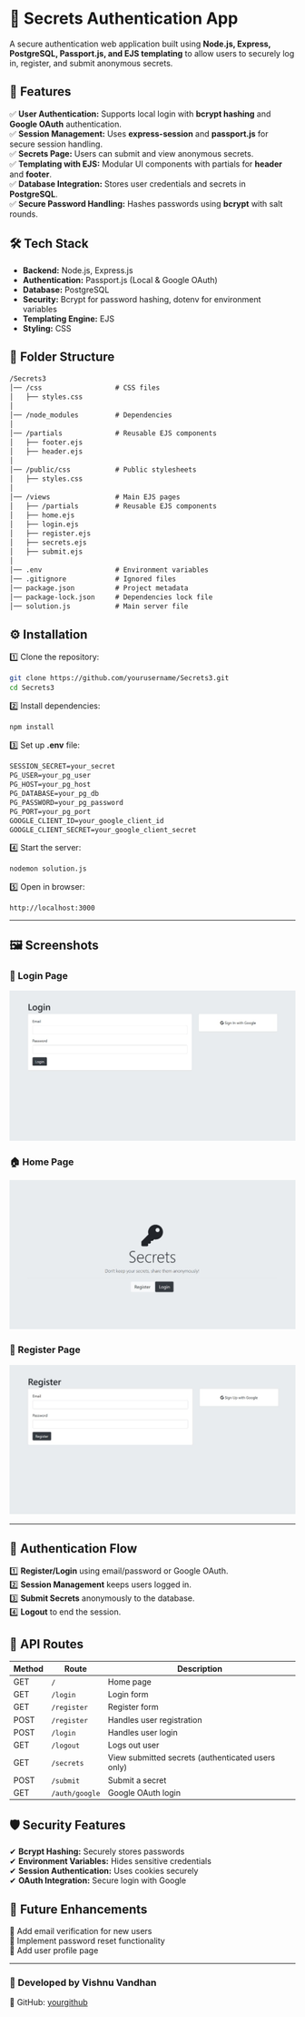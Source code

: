 # 🔐 Secrets Authentication App  

A secure authentication web application built using **Node.js, Express, PostgreSQL, Passport.js, and EJS templating** to allow users to securely log in, register, and submit anonymous secrets.

## 🚀 Features  
✅ **User Authentication:** Supports local login with **bcrypt hashing** and **Google OAuth** authentication.  
✅ **Session Management:** Uses **express-session** and **passport.js** for secure session handling.  
✅ **Secrets Page:** Users can submit and view anonymous secrets.  
✅ **Templating with EJS:** Modular UI components with partials for **header** and **footer**.  
✅ **Database Integration:** Stores user credentials and secrets in **PostgreSQL**.  
✅ **Secure Password Handling:** Hashes passwords using **bcrypt** with salt rounds.  

## 🛠️ Tech Stack  
- **Backend:** Node.js, Express.js  
- **Authentication:** Passport.js (Local & Google OAuth)  
- **Database:** PostgreSQL  
- **Security:** Bcrypt for password hashing, dotenv for environment variables  
- **Templating Engine:** EJS  
- **Styling:** CSS  

## 📂 Folder Structure  
```
/Secrets3  
│── /css                  # CSS files  
│   ├── styles.css  
│  
│── /node_modules         # Dependencies  
│  
│── /partials             # Reusable EJS components  
│   ├── footer.ejs  
│   ├── header.ejs  
│  
│── /public/css           # Public stylesheets  
│   ├── styles.css  
│  
│── /views                # Main EJS pages  
│   ├── /partials         # Reusable EJS components  
│   ├── home.ejs  
│   ├── login.ejs  
│   ├── register.ejs  
│   ├── secrets.ejs  
│   ├── submit.ejs  
│  
│── .env                  # Environment variables  
│── .gitignore            # Ignored files  
│── package.json          # Project metadata  
│── package-lock.json     # Dependencies lock file  
│── solution.js           # Main server file  
```

## ⚙️ Installation  

1️⃣ Clone the repository:  
```sh
git clone https://github.com/yourusername/Secrets3.git
cd Secrets3
```
2️⃣ Install dependencies:  
```sh
npm install
```
3️⃣ Set up **.env** file:  
```
SESSION_SECRET=your_secret  
PG_USER=your_pg_user  
PG_HOST=your_pg_host  
PG_DATABASE=your_pg_db  
PG_PASSWORD=your_pg_password  
PG_PORT=your_pg_port  
GOOGLE_CLIENT_ID=your_google_client_id  
GOOGLE_CLIENT_SECRET=your_google_client_secret  
```
4️⃣ Start the server:  
```sh
nodemon solution.js
```
5️⃣ Open in browser:  
```
http://localhost:3000
```

---

## 🖼️ Screenshots  

### 🔐 Login Page  
![Login Page](screenshots/login.png)  

### 🏠 Home Page  
![Home Page](screenshots/home.png)  

### 📝 Register Page  
![Submit Page](screenshots/register.png)  

---

## 🔑 Authentication Flow  
1️⃣ **Register/Login** using email/password or Google OAuth.  
2️⃣ **Session Management** keeps users logged in.  
3️⃣ **Submit Secrets** anonymously to the database.  
4️⃣ **Logout** to end the session.  

## 📝 API Routes  
| Method | Route          | Description |  
|--------|--------------|-------------|  
| GET    | `/`          | Home page |  
| GET    | `/login`     | Login form |  
| GET    | `/register`  | Register form |  
| POST   | `/register`  | Handles user registration |  
| POST   | `/login`     | Handles user login |  
| GET    | `/logout`    | Logs out user |  
| GET    | `/secrets`   | View submitted secrets (authenticated users only) |  
| POST   | `/submit`    | Submit a secret |  
| GET    | `/auth/google` | Google OAuth login |  

## 🛡️ Security Features  
✔ **Bcrypt Hashing:** Securely stores passwords  
✔ **Environment Variables:** Hides sensitive credentials  
✔ **Session Authentication:** Uses cookies securely  
✔ **OAuth Integration:** Secure login with Google  

## 📌 Future Enhancements  
🚀 Add email verification for new users  
🚀 Implement password reset functionality  
🚀 Add user profile page  

---

### 🎯 Developed by **Vishnu Vandhan**  
🔗 GitHub: [yourgithub](https://github.com/VishVandhan004)  